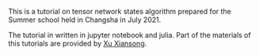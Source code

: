 
This is a tutorial on tensor network states algorithm prepared for the Summer school held in Changsha in July 2021.

The tutorial in written in jupyter notebook and julia. Part of the materials of this tutorials are provided by [Xu Xiansong](https://github.com/songxianxu).
